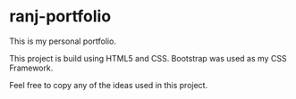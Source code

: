 # ranj-portfolio
This is my personal portfolio.

This project is build using HTML5 and CSS.
Bootstrap was used as my CSS Framework.

Feel free to copy any of the ideas used in this project.
